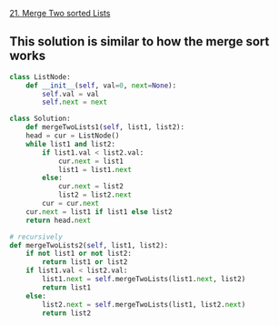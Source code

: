 [21. Merge Two sorted Lists](https://leetcode.com/problems/merge-two-sorted-lists/)

## This solution is similar to how the merge sort works
~~~Python
class ListNode:
    def __init__(self, val=0, next=None):
        self.val = val
        self.next = next

class Solution:
    def mergeTwoLists1(self, list1, list2):
    head = cur = ListNode()
    while list1 and list2:
        if list1.val < list2.val:
            cur.next = list1
            list1 = list1.next
        else:
            cur.next = list2
            list2 = list2.next
        cur = cur.next
    cur.next = list1 if list1 else list2
    return head.next
~~~

~~~Python
# recursively    
def mergeTwoLists2(self, list1, list2):
    if not list1 or not list2:
        return list1 or list2
    if list1.val < list2.val:
        list1.next = self.mergeTwoLists(list1.next, list2)
        return list1
    else:
        list2.next = self.mergeTwoLists(list1, list2.next)
        return list2
~~~
